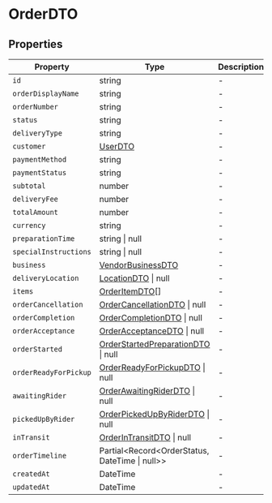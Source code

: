 # OrderDTO

## Properties

| Property | Type | Description |
|----------|------|-------------|
| `id` | string | - |
| `orderDisplayName` | string | - |
| `orderNumber` | string | - |
| `status` | string | - |
| `deliveryType` | string | - |
| `customer` | [UserDTO](../dtos/UserDTO.md) | - |
| `paymentMethod` | string | - |
| `paymentStatus` | string | - |
| `subtotal` | number | - |
| `deliveryFee` | number | - |
| `totalAmount` | number | - |
| `currency` | string | - |
| `preparationTime` | string \| null | - |
| `specialInstructions` | string \| null | - |
| `business` | [VendorBusinessDTO](../dtos/VendorBusinessDTO.md) | - |
| `deliveryLocation` | [LocationDTO](../dtos/LocationDTO.md) \| null | - |
| `items` | [OrderItemDTO](../dtos/OrderItemDTO.md)[] | - |
| `orderCancellation` | [OrderCancellationDTO](../dtos/OrderCancellationDTO.md) \| null | - |
| `orderCompletion` | [OrderCompletionDTO](../dtos/OrderCompletionDTO.md) \| null | - |
| `orderAcceptance` | [OrderAcceptanceDTO](../dtos/OrderAcceptanceDTO.md) \| null | - |
| `orderStarted` | [OrderStartedPreparationDTO](../dtos/OrderStartedPreparationDTO.md) \| null | - |
| `orderReadyForPickup` | [OrderReadyForPickupDTO](../dtos/OrderReadyForPickupDTO.md) \| null | - |
| `awaitingRider` | [OrderAwaitingRiderDTO](../dtos/OrderAwaitingRiderDTO.md) \| null | - |
| `pickedUpByRider` | [OrderPickedUpByRiderDTO](../dtos/OrderPickedUpByRiderDTO.md) \| null | - |
| `inTransit` | [OrderInTransitDTO](../dtos/OrderInTransitDTO.md) \| null | - |
| `orderTimeline` | Partial<Record<OrderStatus, DateTime \| null>> | - |
| `createdAt` | DateTime | - |
| `updatedAt` | DateTime | - |
